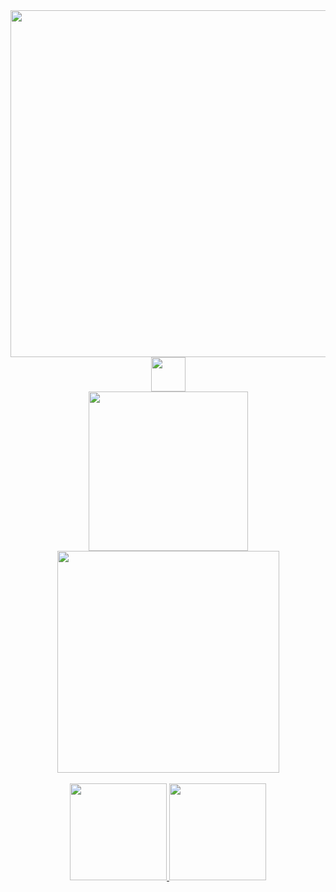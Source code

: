 <div align="center">
  <img src="https://i.imgur.com/wnj5diC.png" width="555px">
  <br>
  <img src="https://i.imgur.com/ayp0hmq.gif" height="55px">
  <br>
  <a href="https://www.liinks.co/roberta" target="_blank">
    <img src="https://i.imgur.com/ykJY1C7.png" width="255px">
  </a>
</div>

<div align="center">
  <img src="https://i.imgur.com/AKgn40J.png" width="355px">
</div>

<div align="center">
  <br>
  <a href="https://github.com/robunye">
  <img height="155px" src="https://github-readme-stats.vercel.app/api?username=robunye&show_icons=true&include_all_commits=true&count_private=true&bg_color=363d45&title_color=ef87ca&text_color=ffffff&icon_color=b464fd&border_color=ffffff&border_radius=0px&custom_title=♡"/> <img src="https://64.media.tumblr.com/9708d6852c7fcda7dc3e75d01a4c96e1/f3fdf821125fca74-02/s500x750/417b1d9e0fdbcfdf8a952bd2c90b5b188b44c384.gif" width="155px">
  </a>
</div>
